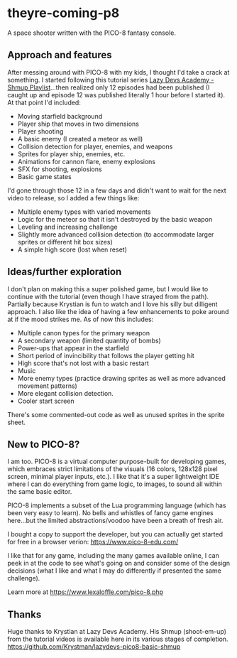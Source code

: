 # theyre-coming-p8
 A space shooter written with the PICO-8 fantasy console.

## Approach and features

After messing around with PICO-8 with my kids, I thought I'd take a crack at something. I started following this tutorial series [Lazy Devs Academy - Shmup Playlist](https://www.youtube.com/playlist?list=PLea8cjCua_P3Sfq4XJqNVbd1vsWnh7LZd)...then realized only 12 episodes had been published (I caught up and episode 12 was published literally 1 hour before I started it). At that point I'd included:

- Moving starfield background
- Player ship that moves in two dimensions
- Player shooting
- A basic enemy (I created a meteor as well)
- Collision detection for player, enemies, and weapons
- Sprites for player ship, enemies, etc.
- Animations for cannon flare, enemy explosions
- SFX for shooting, explosions
- Basic game states

I'd gone through those 12 in a few days and didn't want to wait for the next video to release, so I added a few things like:

- Multiple enemy types with varied movements
- Logic for the meteor so that it isn't destroyed by the basic weapon
- Leveling and increasing challenge
- Slightly more advanced collision detection (to accommodate larger sprites or different hit box sizes)
- A simple high score (lost when reset)

## Ideas/further exploration

I don't plan on making this a super polished game, but I would like to continue with the tutorial (even though I have strayed from the path). Partially because Krystian is fun to watch and I love his silly but dilligent approach. I also like the idea of having a few enhancements to poke around at if the mood strikes me. As of now this includes:

- Multiple canon types for the primary weapon
- A secondary weapon (limited quantity of bombs)
- Power-ups that appear in the starfield
- Short period of invincibility that follows the player getting hit
- High score that's not lost with a basic restart
- Music
- More enemy types (practice drawing sprites as well as more advanced movement patterns)
- More elegant collision detection.
- Cooler start screen

There's some commented-out code as well as unused sprites in the sprite sheet.

## New to PICO-8?

I am too. PICO-8 is a virtual computer purpose-built for developing games, which embraces strict limitations of the visuals (16 colors, 128x128 pixel screen, minimal player inputs, etc.). I like that it's a super lightweight IDE where I can do everything from game logic, to images, to sound all within the same basic editor.

PICO-8 implements a subset of the Lua programming language (which has been very easy to learn). No bells and whistles of fancy game engines here...but the limited abstractions/voodoo have been a breath of fresh air.

I bought a copy to support the developer, but you can actually get started for free in a browser verion: https://www.pico-8-edu.com/

I like that for any game, including the many games available online, I can peek in at the code to see what's going on and consider some of the design decisions (what I like and what I may do differently if presented the same challenge). 

Learn more at https://www.lexaloffle.com/pico-8.php

## Thanks

Huge thanks to Krystian at Lazy Devs Academy. His Shmup (shoot-em-up) from the tutorial videos is available here in its various stages of completion. https://github.com/Krystman/lazydevs-pico8-basic-shmup
